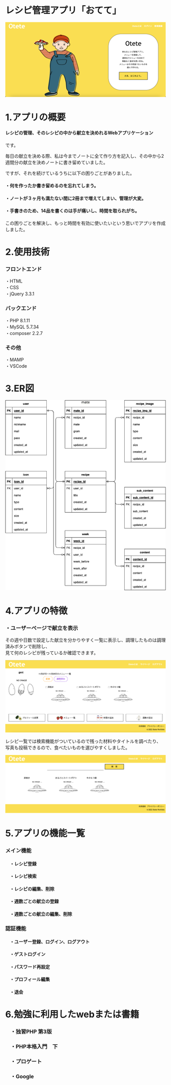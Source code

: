 # レシピ管理アプリ「おてて」
![top image](./views/images/TopImage.png)
# 1.アプリの概要
#### レシピの管理、そのレシピの中から献立を決めれるWebアプリケーション
です。

毎日の献立を決める際、私は今までノートに全て作り方を記入し、その中から2週間分の献立を決めノートに書き留めていました。

ですが、それを続けているうちに以下の困りごとがありました。

#### ・何を作ったか書き留めるのを忘れてしまう。
#### ・ノートが３ヶ月も満たない間に2冊まで増えてしまい、管理が大変。
#### ・手書きのため、14品を書くのは手が痛いし、時間を取られがち。

この困りごとを解決し、もっと時間を有効に使いたいという思いでアプリを作成しました。

# 2.使用技術
### フロントエンド
・HTML<br>
・CSS<br>
・jQuery 3.3.1<br>

### バックエンド
・PHP 8.1.11<br>
・MySQL 5.7.34<br>
・composer 2.2.7<br>

### その他
・MAMP<br>
・VSCode<br>

# 3.ER図
![top image](./views/images/er.png)
# 4.アプリの特徴
### ・ユーザーページで献立を表示
その週や日数で設定した献立を分かりやすく一覧に表示し、調理したものは調理済みボタンで削除し、<br>
見て何のレシピが残っているか確認できます。

![app image](./views/images/userImage.png)

レシピ一覧では検索機能がついているので残った材料やタイトルを調べたり、
写真も投稿できるので、食べたいものを選びやすくしました。

![app image](./views/images/recipe.png)

# 5.アプリの機能一覧
### メイン機能
#### 　・レシピ登録
#### 　・レシピ検索
#### 　・レシピの編集、削除
#### 　・週数ごとの献立の登録
#### 　・週数ごとの献立の編集、削除

### 認証機能
#### 　・ユーザー登録、ログイン、ログアウト
#### 　・ゲストログイン
#### 　・パスワード再設定
#### 　・プロフィール編集
#### 　・退会

# 6.勉強に利用したwebまたは書籍
### 　・独習PHP 第3版
### 　・PHP本格入門　下
### 　・プロゲート
### 　・Google